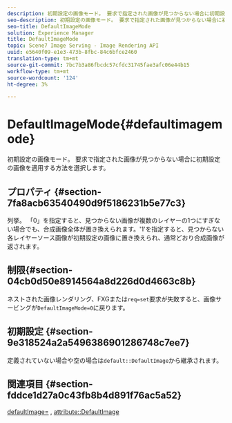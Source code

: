 ```yaml
---
description: 初期設定の画像モード。 要求で指定された画像が見つからない場合に初期設定の画像を適用する方法を選択します。
seo-description: 初期設定の画像モード。 要求で指定された画像が見つからない場合に初期設定の画像を適用する方法を選択します。
seo-title: DefaultImageMode
solution: Experience Manager
title: DefaultImageMode
topic: Scene7 Image Serving - Image Rendering API
uuid: e5640f09-e1e3-473b-8fbc-84c6bfce2460
translation-type: tm+mt
source-git-commit: 7bc7b3a86fbcdc57cfdc31745fae3afc06e44b15
workflow-type: tm+mt
source-wordcount: '124'
ht-degree: 3%

---
```



# DefaultImageMode{#defaultimagemode}

初期設定の画像モード。 要求で指定された画像が見つからない場合に初期設定の画像を適用する方法を選択します。

## プロパティ {#section-7fa8acb63540490d9f5186231b5e77c3}

列挙。 「0」を指定すると、見つからない画像が複数のレイヤーの1つにすぎない場合でも、合成画像全体が置き換えられます。&#39;1&#39;を指定すると、見つからない各レイヤーソース画像が初期設定の画像に置き換えられ、通常どおり合成画像が返されます。

## 制限{#section-04cb0d50e8914564a8d226d0d4663c8b}

ネストされた画像レンダリング、FXGまたは`req=set`要求が失敗すると、画像サービングが`DefaultImageMode=0`に戻ります。

## 初期設定 {#section-9e318524a2a5496386901286748c7ee7}

定義されていない場合や空の場合は`default::DefaultImage`から継承されます。

## 関連項目 {#section-fddce1d27a0c43fb8b4d891f76ac5a52}

[defaultImage=](../../../../../is-api/image-catalog/image-serving-api-ref/c-image-catalog-reference/c-attributes-reference/r-is-cat-defaultimage.md#reference-8e9900e129f54ed68462a3c2fc3bc433) ,  [attribute::DefaultImage](../../../../../is-api/http-ref/image-serving-api-ref/c-http-protocol-reference/c-command-reference/r-is-http-defaultimage.md#reference-209aa6ce830f490483412eb26af67fd2)
